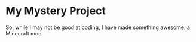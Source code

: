 # My Mystery Project
So, while I may not be good at coding, I have made something awesome: a Minecraft mod.
